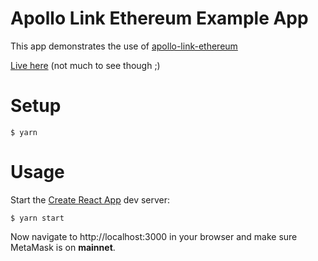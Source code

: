 # Apollo Link Ethereum Example App

This app demonstrates the use of [apollo-link-ethereum](https://github.com/DeltaCamp/apollo-link-ethereum)

[Live here](https://sharp-noether-f25189.netlify.com/) (not much to see though ;)

# Setup

```
$ yarn
```

# Usage

Start the [Create React App](https://github.com/facebook/create-react-app) dev server:

```
$ yarn start
```

Now navigate to http://localhost:3000 in your browser and make sure MetaMask is on **mainnet**.
